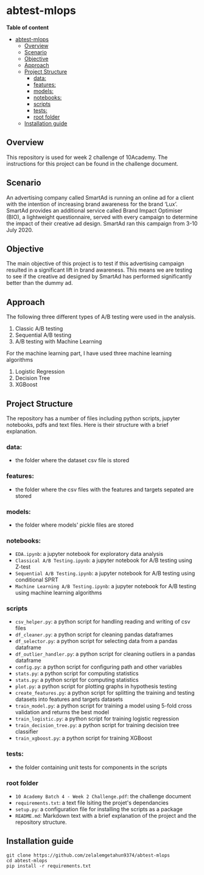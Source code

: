 # abtest-mlops

**Table of content**

- [abtest-mlops](#abtest-mlops)
  - [Overview](#overview)
  - [Scenario](#scenario)
  - [Objective](#objective)
  - [Approach](#approach)
  - [Project Structure](#project-structure)
    - [data:](#data)
    - [features:](#features)
    - [models:](#models)
    - [notebooks:](#notebooks)
    - [scripts](#scripts)
    - [tests:](#tests)
    - [root folder](#root-folder)
  - [Installation guide](#installation-guide)

## Overview
This repository is used for week 2 challenge of 10Academy. The instructions for this project can be found in the challenge document.

## Scenario
An advertising company called SmartAd is running an online ad for a client with the intention of
increasing brand awareness for the brand ‘Lux’. SmartAd provides an additional service called
Brand Impact Optimiser (BIO), a lightweight questionnaire, served with every campaign to
determine the impact of their creative ad design. SmartAd ran this campaign from 3-10 July
2020.

## Objective
The main objective of this project is to test if this advertising campaign resulted in a significant
lift in brand awareness. This means we are testing to see if the creative ad designed by SmartAd has performed significantly better than the dummy ad.

## Approach
The following three different types of A/B testing were used in the analysis.
1. Classic A/B testing
2. Sequential A/B testing
3. A/B testing with Machine Learning

For the machine learning part, I have used three machine learning algorithms
1. Logistic Regression
2. Decision Tree
3. XGBoost

## Project Structure
The repository has a number of files including python scripts, jupyter notebooks, pdfs and text files. Here is their structure with a brief explanation.

### data:
- the folder where the dataset csv file is stored

### features:
- the folder where the csv files with the features and targets sepated are stored

### models:
- the folder where models' pickle files are stored

### notebooks:
- `EDA.ipynb`: a jupyter notebook for exploratory data analysis
- `Classical A/B Testing.ipynb`: a jupyter notebook for A/B testing using Z-test
- `Sequential A/B Testing.ipynb`: a jupyter notebook for A/B testing using conditional SPRT
- `Machine Learning A/B Testing.ipynb`: a jupyter notebook for A/B testing using machine learning algorithms

### scripts
- `csv_helper.py`: a python script for handling reading and writing of csv files
- `df_cleaner.py`: a python script for cleaning pandas dataframes
- `df_selector.py`: a python script for selecting data from a pandas dataframe
- `df_outlier_handler.py`: a python script for cleaning outliers in  a pandas dataframe
- `config.py`: a python script for configuring path and other variables
- `stats.py`: a python script for computing statistics
- `stats.py`: a python script for computing statistics
- `plot.py`: a python script for plotting graphs in hypothesis testing
- `create_features.py`: a python script for splitting the training and testing datasets into features and targets datasets
- `train_model.py`: a python script for training a model using 5-fold cross validation and returns the best model
- `train_logistic.py`: a python script for training logistic regression
- `train_decision_tree.py`: a python script for training decision tree classifier
- `train_xgboost.py`: a python script for training XGBoost

### tests:
- the folder containing unit tests for components in the scripts

### root folder
- `10 Academy Batch 4 - Week 2 Challenge.pdf`: the challenge document
- `requirements.txt`: a text file lsiting the projet's dependancies
- `setup.py`: a configuration file for installing the scripts as a package
- `README.md`: Markdown text with a brief explanation of the project and the repository structure.

## Installation guide
```
git clone https://github.com/zelalemgetahun9374/abtest-mlops
cd abtest-mlops
pip install -r requirements.txt
```